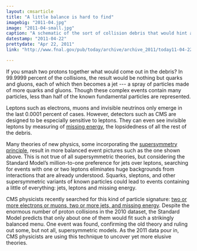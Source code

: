 ```yaml
---
layout: cmsarticle
title: "A little balance is hard to find"
imagebig: "2011-04.jpg"
image: "2011-04-small.jpg"
caption: "A schematic of the sort of collision debris that would hint at supersymmetry: a muon and an electron accompanied by jets and missing energy (invisible particles inferred from the lopsidedness of the rest of the debris). The vast majority of proton collisions produce only jets."
datestamp: "2011-04-22"
prettydate: "Apr 22, 2011"
link: "http://www.fnal.gov/pub/today/archive/archive_2011/today11-04-22.html"

---
```


If you smash two protons together what would come out in the debris? In 99.9999 percent of the collisions, the result would be nothing but quarks and gluons, each of which then becomes a jet --- a spray of particles made of more quarks and gluons. Though these complex events contain many particles, less than half of the known fundamental particles are represented.

Leptons such as electrons, muons and invisible neutrinos only emerge in the last 0.0001 percent of cases. However, detectors such as CMS are designed to be especially sensitive to leptons. They can even see invisible leptons by measuring of [missing energy](http://www.fnal.gov/pub/today/archive_2011/today11-02-25.html), the lopsidedness of all the rest of the debris.

Many theories of new physics, some incorporating the [supersymmetry principle](http://www.fnal.gov/pub/today/archive_2010/today10-09-30.html), result in more balanced event pictures such as the one shown above. This is not true of all supersymmetric theories, but considering the Standard Model’s million-to-one preference for jets over leptons, searching for events with one or two leptons eliminates huge backgrounds from interactions that are already understood. Squarks, sleptons, and other supersymmetric variants of known particles could lead to events containing a little of everything: jets, leptons and missing energy.

CMS physicists recently searched for this kind of particle signature: [two or more electrons or muons, two or more jets, and missing energy](http://arxiv.org/abs/1103.1348). Despite the enormous number of proton collisions in the 2010 dataset, the Standard Model predicts that only about one of them would fit such a strikingly balanced menu. One event was found, confirming the old theory and ruling out some, but not all, supersymmetric models. As the 2011 data pour in, CMS physicists are using this technique to uncover yet more elusive theories.
